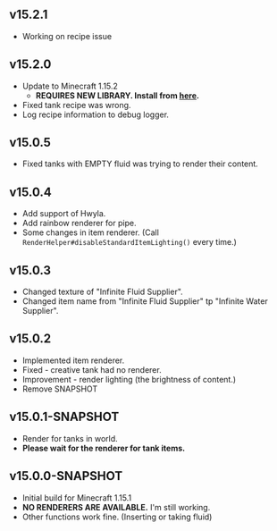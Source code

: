 ## v15.2.1
* Working on recipe issue
## v15.2.0
* Update to Minecraft 1.15.2
  * **REQUIRES NEW LIBRARY. Install from [here](https://www.curseforge.com/minecraft/mc-mods/scalable-cats-force/files/2871351).**
* Fixed tank recipe was wrong.
* Log recipe information to debug logger.
## v15.0.5
- Fixed tanks with EMPTY fluid was trying to render their content.
## v15.0.4
- Add support of Hwyla.
- Add rainbow renderer for pipe.
- Some changes in item renderer. (Call `RenderHelper#disableStandardItemLighting()` every time.)
## v15.0.3
- Changed texture of "Infinite Fluid Supplier".
- Changed item name from "Infinite Fluid Supplier" tp "Infinite Water Supplier".
## v15.0.2
- Implemented item renderer.
- Fixed - creative tank had no renderer.
- Improvement - render lighting (the brightness of content.)
- Remove SNAPSHOT
## v15.0.1-SNAPSHOT
- Render for tanks in world.
- **Please wait for the renderer for tank items.**

## v15.0.0-SNAPSHOT
- Initial build for Minecraft 1.15.1
- **NO RENDERERS ARE AVAILABLE.** I'm still working.
- Other functions work fine. (Inserting or taking fluid)
